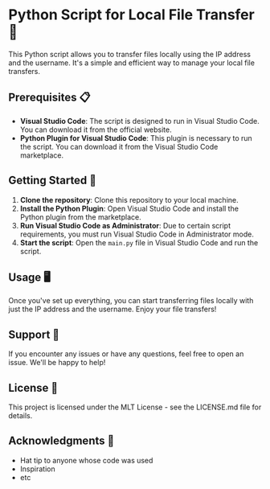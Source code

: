 # Python Script for Local File Transfer 🚀

This Python script allows you to transfer files locally using the IP address and the username. It's a simple and efficient way to manage your local file transfers.

## Prerequisites 📋

- **Visual Studio Code**: The script is designed to run in Visual Studio Code. You can download it from the official website.
- **Python Plugin for Visual Studio Code**: This plugin is necessary to run the script. You can download it from the Visual Studio Code marketplace.

## Getting Started 🚀

1. **Clone the repository**: Clone this repository to your local machine.
2. **Install the Python Plugin**: Open Visual Studio Code and install the Python plugin from the marketplace.
3. **Run Visual Studio Code as Administrator**: Due to certain script requirements, you must run Visual Studio Code in Administrator mode.
4. **Start the script**: Open the `main.py` file in Visual Studio Code and run the script.

## Usage 🖥️

Once you've set up everything, you can start transferring files locally with just the IP address and the username. Enjoy your file transfers!

## Support 💬

If you encounter any issues or have any questions, feel free to open an issue. We'll be happy to help!

## License 📄

This project is licensed under the MLT License - see the LICENSE.md file for details.

## Acknowledgments 🙏

- Hat tip to anyone whose code was used
- Inspiration
- etc

